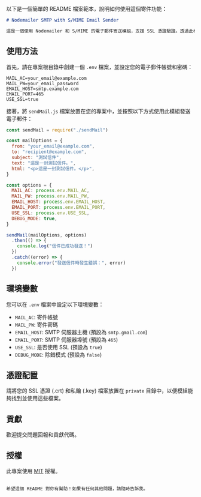以下是一個簡單的 README 檔案範本，說明如何使用這個寄件功能：

````markdown
# Nodemailer SMTP with S/MIME Email Sender

這是一個使用 Nodemailer 和 S/MIME 的電子郵件寄送模組，支援 SSL 憑證驗證。透過此模組，可以輕鬆地發送加密且具簽名的電子郵件。

````

## 使用方法

首先，請在專案根目錄中創建一個 `.env` 檔案，並設定您的電子郵件帳號和密碼：

```
MAIL_AC=your_email@example.com
MAIL_PW=your_email_password
EMAIL_HOST=smtp.example.com
EMAIL_PORT=465
USE_SSL=true
```

接著，將 `sendMail.js` 檔案放置在您的專案中，並按照以下方式使用此模組發送電子郵件：

```javascript
const sendMail = require("./sendMail")

const mailOptions = {
  from: "your_email@example.com",
  to: "recipient@example.com",
  subject: "測試信件",
  text: "這是一封測試信件。",
  html: "<p>這是一封測試信件。</p>",
}

const options = {
  MAIL_AC: process.env.MAIL_AC,
  MAIL_PW: process.env.MAIL_PW,
  EMAIL_HOST: process.env.EMAIL_HOST,
  EMAIL_PORT: process.env.EMAIL_PORT,
  USE_SSL: process.env.USE_SSL,
  DEBUG_MODE: true,
}

sendMail(mailOptions, options)
  .then(() => {
    console.log("信件已成功發送！")
  })
  .catch((error) => {
    console.error("發送信件時發生錯誤：", error)
  })
```

## 環境變數

您可以在 `.env` 檔案中設定以下環境變數：

- `MAIL_AC`: 寄件帳號
- `MAIL_PW`: 寄件密碼
- `EMAIL_HOST`: SMTP 伺服器主機 (預設為 `smtp.gmail.com`)
- `EMAIL_PORT`: SMTP 伺服器埠號 (預設為 `465`)
- `USE_SSL`: 是否使用 SSL (預設為 `true`)
- `DEBUG_MODE`: 除錯模式 (預設為 `false`)

## 憑證配置

請將您的 SSL 憑證 (.crt) 和私鑰 (.key) 檔案放置在 `private` 目錄中，以便模組能夠找到並使用這些檔案。

## 貢獻

歡迎提交問題回報和貢獻代碼。

## 授權

此專案使用 [MIT](LICENSE) 授權。

```

希望這個 README 對你有幫助！如果有任何其他問題，請隨時告訴我。
```
